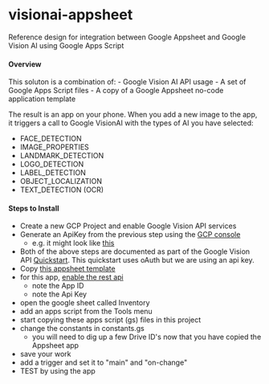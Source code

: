 # visionai-appsheet
Reference design for integration between Google Appsheet and Google Vision AI using Google Apps Script

#### Overview

This soluton is a combination of:
	- Google Vision AI API usage
	- A set of Google Apps Script files
	- A copy of a Google Appsheet no-code application template

The result is an app on your phone. When you add a new image to the app, it triggers a call to Google VisionAI with the types of AI you have selected:
- FACE_DETECTION
- IMAGE_PROPERTIES
- LANDMARK_DETECTION
- LOGO_DETECTION
- LABEL_DETECTION
- OBJECT_LOCALIZATION
- TEXT_DETECTION (OCR)

#### Steps to Install

- Create a new GCP Project and enable Google Vision API services
- Generate an ApiKey from the previous step using the [GCP console](https://console.cloud.google.com/apis/credentials)
	- e.g. it might look like [this](media/01.png)
- Both of the above steps are documented as part of the Google Vision API [Quickstart](https://cloud.google.com/vision/docs/setup). This quickstart uses oAuth but we are using an api key.
- Copy [this appsheet template](https://www.appsheet.com/samples/Vision-AI-integration-via-Workspace-and-Appsheet?appGuidString=ea73c479-52e4-4af8-b2cb-3668f21ef67c)
- for this app, [enable the rest api](https://help.appsheet.com/en/articles/1979976-enabling-the-api)
	- note the App ID
	- note the Api Key
- open the google sheet called Inventory
- add an apps script from the Tools menu
- start copying these apps script (gs) files in this project
- change the constants in constants.gs
	- you will need to dig up a few Drive ID's now that you have copied the Appsheet app
- save your work
- add a trigger and set it to "main" and "on-change"
- TEST by using the app